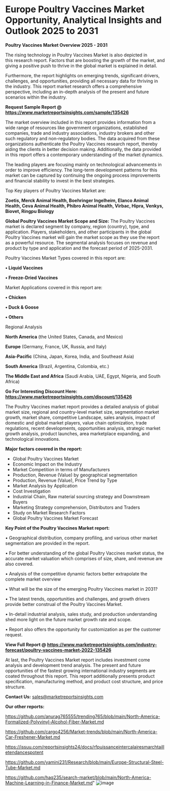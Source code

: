 # Europe Poultry Vaccines Market Opportunity, Analytical Insights and Outlook 2025 to 2031

<Strong> Poultry Vaccines Market Overview 2025 - 2031</strong>

The rising technology in Poultry Vaccines Market is also depicted in this research report. Factors that are boosting the growth of the market, and giving a positive push to thrive in the global market is explained in detail.

Furthermore, the report highlights on emerging trends, significant drivers, challenges, and opportunities, providing all necessary data for thriving in the industry. This report market research offers a comprehensive perspective, including an in-depth analysis of the present and future scenarios within the industry.

<strong>Request Sample Report @ <a href=https://www.marketreportsinsights.com/sample/135426>https://www.marketreportsinsights.com/sample/135426</a></strong>

The market overview included in this report provides information from a wide range of resources like government organizations, established companies, trade and industry associations, industry brokers and other such regulatory and non-regulatory bodies. The data acquired from these organizations authenticate the Poultry Vaccines research report, thereby aiding the clients in better decision making. Additionally, the data provided in this report offers a contemporary understanding of the market dynamics.

The leading players are focusing mainly on technological advancements in order to improve efficiency. The long-term development patterns for this market can be captured by continuing the ongoing process improvements and financial stability to invest in the best strategies.

Top Key players of Poultry Vaccines Market are:

<strong>Zoetis, Merck Animal Health, Boehringer Ingelheim, Elanco Animal Health, Ceva Animal Health, Phibro Animal Health, Virbac, Hipra, Venkys, Biovet, Ringpu Biology</strong>

<strong><b>Global Poultry Vaccines Market Scope and Size:</b></strong>
The Poultry Vaccines market is declared segment by company, region (country), type, and application. Players, stakeholders, and other participants in the global Poultry Vaccines market will gain the market scope as they use the report as a powerful resource. The segmental analysis focuses on revenue and product by type and application and the forecast period of 2025-2031.

Poultry Vaccines Market Types covered in this report are:

<strong>• Liquid Vaccines

• Freeze-Dried Vaccines</strong>

Market Applications covered in this report are:

<strong>• Chicken

• Duck & Goose

• Others</strong> 

Regional Analysis

<strong>North America</strong> (the United States, Canada, and Mexico)

<strong>Europe</strong> (Germany, France, UK, Russia, and Italy)

<strong>Asia-Pacific</strong> (China, Japan, Korea, India, and Southeast Asia)

<strong>South America</strong> (Brazil, Argentina, Colombia, etc.)

<strong>The Middle East and Africa</strong> (Saudi Arabia, UAE, Egypt, Nigeria, and South Africa)

<strong>Go For Interesting Discount Here: <a href=https://www.marketreportsinsights.com/discount/135426>https://www.marketreportsinsights.com/discount/135426</a></strong>

The Poultry Vaccines market report provides a detailed analysis of global market size, regional and country-level market size, segmentation market growth, market share, competitive Landscape, sales analysis, impact of domestic and global market players, value chain optimization, trade regulations, recent developments, opportunities analysis, strategic market growth analysis, product launches, area marketplace expanding, and technological innovations.

<strong><b>Major factors covered in the report:</b></strong>
<ul>
  <li>Global Poultry Vaccines Market </li>
  <li>Economic Impact on the Industry</li>
  <li>Market Competition in terms of Manufacturers</li>
  <li>Production, Revenue (Value) by geographical segmentation</li>
  <li>Production, Revenue (Value), Price Trend by Type</li>
  <li>Market Analysis by Application</li>
  <li>Cost Investigation</li>
  <li>Industrial Chain, Raw material sourcing strategy and Downstream Buyers</li>
  <li>Marketing Strategy comprehension, Distributors and Traders</li>
  <li>Study on Market Research Factors</li>
  <li>Global Poultry Vaccines Market Forecast</li>
</ul>

<strong><b>Key Point of the Poultry Vaccines Market report:</b></strong>

• Geographical distribution, company profiling, and various other market segmentation are provided in the report.

• For better understanding of the global Poultry Vaccines market status, the accurate market valuation which comprises of size, share, and revenue are also covered.

• Analysis of the competitive dynamic factors better extrapolate the complete market overview

• What will be the size of the emerging Poultry Vaccines market in 2031?

• The latest trends, opportunities and challenges, and growth drivers provide better construal of the Poultry Vaccines Market.

• In-detail industrial analysis, sales study, and production understanding shed more light on the future market growth rate and scope.

• Report also offers the opportunity for customization as per the customer request.

<strong><b>View Full Report @ <a href=https://www.marketreportsinsights.com/industry-forecast/poultry-vaccines-market-2022-135426>https://www.marketreportsinsights.com/industry-forecast/poultry-vaccines-market-2022-135426</a></b></strong>


At last, the Poultry Vaccines Market report includes investment come analysis and development trend analysis. The present and future opportunities of the fastest growing international industry segments are coated throughout this report. This report additionally presents product specification, manufacturing method, and product cost structure, and price structure.

<strong>Contact Us:</strong>
sales@marketreportsinsights.com

<strong>Our other reports:</strong>

<a href=https://github.com/anurag765555/trending765/blob/main/North-America-Formalized-Polyvinyl-Alcohol-Fiber-Market.md>https://github.com/anurag765555/trending765/blob/main/North-America-Formalized-Polyvinyl-Alcohol-Fiber-Market.md</a>

<a href=https://github.com/cargo4256/Market-trends/blob/main/North-America-Car-Freshener-Market.md>https://github.com/cargo4256/Market-trends/blob/main/North-America-Car-Freshener-Market.md</a>

<a href=https://issuu.com/reportsinsights24/docs/rfpuissanceintercalairesmarchtailletendancespotent>https://issuu.com/reportsinsights24/docs/rfpuissanceintercalairesmarchtailletendancespotent</a>

<a href=https://github.com/yamini231/Research/blob/main/Europe-Structural-Steel-Tube-Market.md>https://github.com/yamini231/Research/blob/main/Europe-Structural-Steel-Tube-Market.md</a>

<a href=https://github.com/haq235/search-market/blob/main/North-America-Machine-Learning-in-Finance-Market.md>https://github.com/haq235/search-market/blob/main/North-America-Machine-Learning-in-Finance-Market.md</a>"
![image](https://github.com/user-attachments/assets/6a20014d-4d72-47ab-9672-0111fee967f8)

